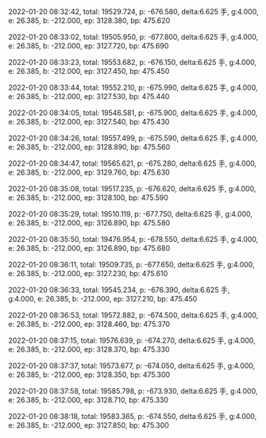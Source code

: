 2022-01-20 08:32:42, total: 19529.724, p: -676.580, delta:6.625 手, g:4.000, e: 26.385, b: -212.000, ep: 3128.380, bp: 475.620

2022-01-20 08:33:02, total: 19505.950, p: -677.800, delta:6.625 手, g:4.000, e: 26.385, b: -212.000, ep: 3127.720, bp: 475.690

2022-01-20 08:33:23, total: 19553.682, p: -676.150, delta:6.625 手, g:4.000, e: 26.385, b: -212.000, ep: 3127.450, bp: 475.450

2022-01-20 08:33:44, total: 19552.210, p: -675.990, delta:6.625 手, g:4.000, e: 26.385, b: -212.000, ep: 3127.530, bp: 475.440

2022-01-20 08:34:05, total: 19546.581, p: -675.900, delta:6.625 手, g:4.000, e: 26.385, b: -212.000, ep: 3127.540, bp: 475.430

2022-01-20 08:34:26, total: 19557.499, p: -675.590, delta:6.625 手, g:4.000, e: 26.385, b: -212.000, ep: 3128.890, bp: 475.560

2022-01-20 08:34:47, total: 19565.621, p: -675.280, delta:6.625 手, g:4.000, e: 26.385, b: -212.000, ep: 3129.760, bp: 475.630

2022-01-20 08:35:08, total: 19517.235, p: -676.620, delta:6.625 手, g:4.000, e: 26.385, b: -212.000, ep: 3128.100, bp: 475.590

2022-01-20 08:35:29, total: 19510.119, p: -677.750, delta:6.625 手, g:4.000, e: 26.385, b: -212.000, ep: 3126.890, bp: 475.580

2022-01-20 08:35:50, total: 19476.954, p: -678.550, delta:6.625 手, g:4.000, e: 26.385, b: -212.000, ep: 3126.890, bp: 475.680

2022-01-20 08:36:11, total: 19509.735, p: -677.650, delta:6.625 手, g:4.000, e: 26.385, b: -212.000, ep: 3127.230, bp: 475.610

2022-01-20 08:36:33, total: 19545.234, p: -676.390, delta:6.625 手, g:4.000, e: 26.385, b: -212.000, ep: 3127.210, bp: 475.450

2022-01-20 08:36:53, total: 19572.882, p: -674.500, delta:6.625 手, g:4.000, e: 26.385, b: -212.000, ep: 3128.460, bp: 475.370

2022-01-20 08:37:15, total: 19576.639, p: -674.270, delta:6.625 手, g:4.000, e: 26.385, b: -212.000, ep: 3128.370, bp: 475.330

2022-01-20 08:37:37, total: 19573.677, p: -674.050, delta:6.625 手, g:4.000, e: 26.385, b: -212.000, ep: 3128.350, bp: 475.300

2022-01-20 08:37:58, total: 19585.798, p: -673.930, delta:6.625 手, g:4.000, e: 26.385, b: -212.000, ep: 3128.710, bp: 475.330

2022-01-20 08:38:18, total: 19583.365, p: -674.550, delta:6.625 手, g:4.000, e: 26.385, b: -212.000, ep: 3127.850, bp: 475.300